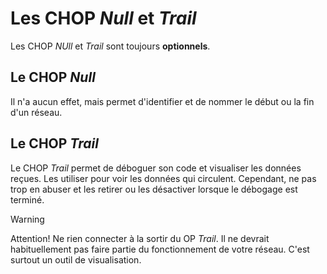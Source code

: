 # Les CHOP _Null_ et _Trail_

Les CHOP _NUll_ et _Trail_ sont toujours **optionnels**.

## Le CHOP _Null_ 

Il n'a aucun effet, mais permet d'identifier et de nommer le début ou la fin d'un réseau. 

## Le CHOP _Trail_ 

Le CHOP _Trail_ permet de déboguer son code et visualiser les données reçues. Les utiliser pour voir les données qui circulent. Cependant, ne pas trop en abuser et les retirer ou les désactiver lorsque le débogage est terminé. 

> [!WARNING]
> Attention! Ne rien connecter à la sortir du OP _Trail_. Il ne devrait habituellement pas faire partie du fonctionnement de votre réseau. C'est surtout un outil de visualisation.